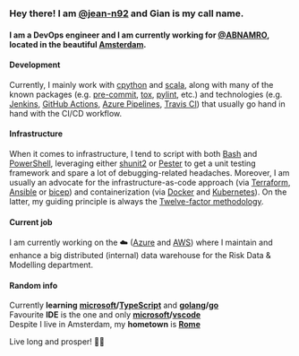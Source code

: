 ### Hey there! I am [@jean-n92](https://github.com/jean-n92) and Gian is my call name.
#### I am a DevOps engineer and I am currently working for **[@ABNAMRO](https://github.com/ABNAMRO)**, located in the beautiful **[Amsterdam](https://en.wikipedia.org/wiki/Amsterdam)**.

#### Development
Currently, I mainly work with [cpython](https://github.com/python/cpython) and [scala](https://github.com/scala/scala), along with many of the known packages (e.g. [pre-commit](https://github.com/pre-commit/pre-commit), [tox](https://github.com/tox-dev/tox), [pylint](https://github.com/PyCQA/pylint), etc.) and technologies (e.g. [Jenkins](https://www.jenkins.io/), [GitHub Actions](https://docs.github.com/en/actions), [Azure Pipelines](https://azure.microsoft.com/en-us/services/devops/pipelines/), [Travis CI](https://www.travis-ci.com/)) that usually go hand in hand with the CI/CD workflow.
#### Infrastructure
When it comes to infrastructure, I tend to script with both [Bash](https://www.gnu.org/software/bash/manual/bash.html) and [PowerShell](https://docs.microsoft.com/en-us/powershell/), leveraging either [shunit2](https://github.com/kward/shunit2) or [Pester](https://github.com/pester/Pester) to get a unit testing framework and spare a lot of debugging-related headaches. Moreover, I am usually an advocate for the infrastructure-as-code approach (via [Terraform](https://github.com/hashicorp/terraform), [Ansible](https://github.com/ansible/ansible) or [bicep](https://github.com/Azure/bicep)) and containerization (via [Docker](https://www.docker.com/) and [Kubernetes](https://kubernetes.io/)). On the latter, my guiding principle is always the [Twelve-factor methodology](https://12factor.net/).
#### Current job
I am currently working on the ☁️ ([Azure](https://azure.microsoft.com/) and [AWS](https://aws.amazon.com/)) where I maintain and enhance a big distributed (internal) data warehouse for the Risk Data & Modelling department.
#### Random info
Currently __learning__ **[microsoft](https://github.com/microsoft/)/[TypeScript](https://github.com/microsoft/TypeScript)** and **[golang](https://github.com/golang/)/[go](https://github.com/golang/go)**   
Favourite __IDE__ is the one and only **[microsoft](https://github.com/microsoft/)/[vscode](https://github.com/microsoft/vscode)**   
Despite I live in Amsterdam, my __hometown__ is **[Rome](https://en.wikipedia.org/wiki/Rome)**   

Live long and prosper! 🖖🏻
